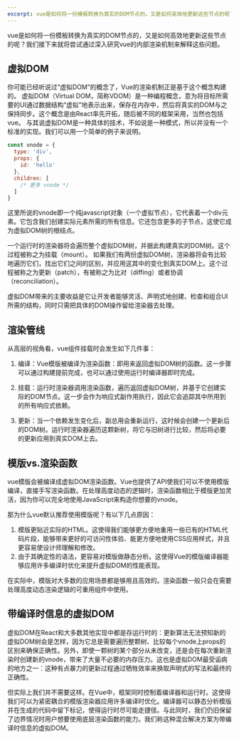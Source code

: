 ```yaml
---
excerpt: vue是如何将一份模板转换为真实的DOM节点的，又是如何高效地更新这些节点的呢？
---
```

vue是如何将一份模板转换为真实的DOM节点的，又是如何高效地更新这些节点的呢？我们接下来就将尝试通过深入研究vue的内部渲染机制来解释这些问题。
## 虚拟DOM
你可能已经听说过“虚拟DOM”的概念了，Vue的渲染机制正是基于这个概念构建的。
虚拟DOM（Virtual DOM，简称VDOM）是一种编程概念，意为将目标所需要的UI通过数据结构“虚拟”地表示出来，保存在内存中，然后将真实的DOM与之保持同步。这个概念是由React率先开拓，随后被不同的框架采用，当然也包括vue。
与其说虚拟DOM是一种具体的技术，不如说是一种模式，所以并没有一个标准的实现。我们可以用一个简单的例子来说明。
```javascript
const vnode = {
  type: 'div',
  props: {
    id: 'hello'
  },
  children: [
    /* 更多 vnode */
  ]
}
```
这里所说的vnode即一个纯javascript对象（一个虚拟节点），它代表着一个div元素。它包含我们创建实际元素所需的所有信息。它还包含更多的子节点，这使它成为虚拟DOM树的根结点。

一个运行时的渲染器将会遍历整个虚拟DOM树，并据此构建真实的DOM树。这个过程被称之为挂载（mount）。
如果我们有两份虚拟DOM树，渲染器将会有比较地遍历它们，找出它们之间的区别，并应用这其中的变化到真实DOM上。这个过程被称之为更新（patch），有被称之为比对（diffing）或者协调（reconciliation）。

虚拟DOM带来的主要收益是它让开发者能够灵活、声明式地创建、检查和组合UI所需的结构，同时只需把具体的DOM操作留给渲染器去处理。

## 渲染管线
从高层的视角看，vue组件挂载时会发生如下几件事：
1. 编译：Vue模版被编译为渲染函数：即用来返回虚拟DOM树的函数。这一步骤可以通过构建提前完成，也可以通过使用运行时编译器即时完成。

2. 挂载：运行时渲染器调用渲染函数，遍历返回虚拟DOM树，并基于它创建实际的DOM节点。这一步会作为响应式副作用执行，因此它会追踪其中所用到的所有响应式依赖。

3. 更新：当一个依赖发生变化后，副总用会重新运行，这时候会创建一个更新后的DOM树。运行时渲染器遍历这颗新树，将它与旧树进行比较，然后将必要的更新应用到真实DOM上去。

## 模版vs.渲染函数
vue模版会被编译成虚拟DOM渲染函数。Vue也提供了API使我们可以不使用模版编译，直接手写渲染函数。在处理高度动态的逻辑时，渲染函数相比于模版更加灵活，因为你可以完全地使用JavaScript来构造你想要的vnode。

那为什么vue默认推荐使用模版呢？有以下几点原因：
1. 模版更贴近实际的HTML。这使得我们能够更方便地重用一些已有的HTML代码片段，能够带来更好的可访问性体验、能更方便地使用CSS应用样式，并且更容易使设计师理解和修改。
2. 由于其确定性的语法，更容易对模版做静态分析。这使得Vue的模版编译器能够应用许多编译时优化来提升虚拟DOM的性能表现。

在实际中，模版对大多数的应用场景都是够用且高效的。渲染函数一般只会在需要处理高度动态渲染逻辑的可重用组件中使用。


## 带编译时信息的虚拟DOM
虚拟DOM在React和大多数其他实现中都是存运行时的：更新算法无法预知新的虚拟DOM树会是怎样，因为它总是需要遍历整颗树、比较每个vnode上props的区别来确保正确性。另外，即使一颗树的某个部分从未改变，还是会在每次重新渲染时创建新的vnode，带来了大量不必要的内存压力。这也是虚拟DOM最受诟病的地方之一：这种有点暴力的更新过程通过牺牲效率来换取声明式的写法和最终的正确性。

但实际上我们并不需要这样。在Vue中，框架同时控制着编译器和运行时。这使得我们可以为紧密耦合的模版渲染器应用许多编译时优化。编译器可以静态分析模版并在生成的代码中留下标记，使得运行时尽可能走捷径。与此同时，我们仍旧保留了边界情况时用户想要使用底层渲染函数的能力。我们称这种混合解决方案为带编译时信息的虚拟DOM。